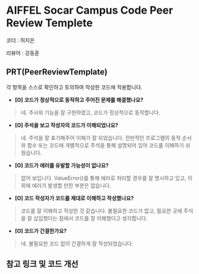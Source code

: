 # AIFFEL Socar Campus Code Peer Review Templete  

코더 : 허지은  

리뷰어 : 강동훈  

## PRT(PeerReviewTemplate)  

각 항목을 스스로 확인하고 토의하여 작성한 코드에 적용합니다.  

- **[O] 코드가 정상적으로 동작하고 주어진 문제를 해결했나요?**  

> 네. 주사위 기능을 잘 구현하였고, 코드가 정상적으로 동작합니다.  
> 
- **[O] 주석을 보고 작성자의 코드가 이해되었나요?**  

> 네. 주석을 잘 표기해주어 이해가 잘 되었습니다. 전반적인 프로그램의 동작 순서와 함수 또는 코드에 개별적으로 주석을 통해 설명되어 있어 코드를 이해하기 쉬웠습니다.  
> 
- **[O] 코드가 에러를 유발할 가능성이 없나요?**  

> 없어 보입니다. ValueError()를 통해 에러로 처리할 경우를 잘 명시하고 있고, 이외에 에러가 발생할 만한 부분은 없습니다.  
> 
- **[O] 코드 작성자가 코드를 제대로 이해하고 작성했나요?**  

> 코드를 잘 이해하고 작성한 것 같습니다. 불필요한 코드가 없고, 필요한 곳에 주석을 잘 삽입했다는 점에서 코드를 잘 이해했다고 생각합니다.  
> 
- **[O] 코드가 간결한가요?**  

> 네. 불필요한 코드 없이 간결하게 잘 작성되었습니다.  
> 

## 참고 링크 및 코드 개선  


